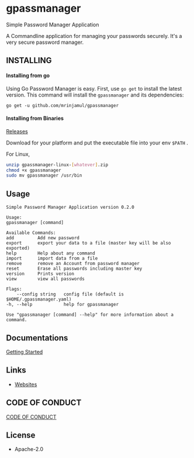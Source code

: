 # gpassmanager

Simple Password Manager Application

A Commandline application for managing your passwords securely.
It's a very secure password manager.

## INSTALLING

#### Installing from go

Using Go Password Manager is easy. First, use `go get` to install the latest version. This command will install the `gpassmanager` and its dependencies:

`go get -u github.com/mrinjamul/gpassmanager`

#### Installing from Binaries

[Releases](https://github.com/mrinjamul/gpassmanager/releases)

Download for your platform and put the executable file into your env `$PATH` .

For Linux,

```sh
unzip gpassmanager-linux-[whatever].zip
chmod +x gpassmanager
sudo mv gpassmanager /usr/bin
```

## Usage

    Simple Password Manager Application version 0.2.0

    Usage:
    gpassmanager [command]

    Available Commands:
    add         Add new password
    export      export your data to a file (master key will be also exported)
    help        Help about any command
    import      import data from a file
    remove      remove an Account from password manager
    reset       Erase all passwords including master key
    version     Prints version
    view        view all passwords

    Flags:
        --config string   config file (default is $HOME/.gpassmanager.yaml)
    -h, --help            help for gpassmanager

    Use "gpassmanager [command] --help" for more information about a command.

## Documentations

[Getting Started](docs/README.md)

## Links

- [Websites](https://mrinjamul.github.io/gpassmanager)

## CODE OF CONDUCT

[CODE OF CONDUCT](CODE_OF_CONDUCT.md)

## License

- Apache-2.0
